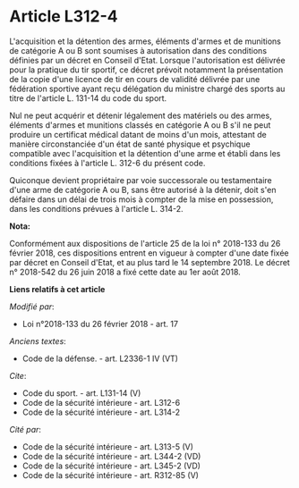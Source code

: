 # Article L312-4

L'acquisition et la détention des armes, éléments d'armes et de munitions de catégorie A ou B sont soumises à autorisation
dans des conditions définies par un décret en Conseil d'Etat. Lorsque l'autorisation est délivrée pour la pratique du tir
sportif, ce décret prévoit notamment la présentation de la copie d'une licence de tir en cours de validité délivrée par une
fédération sportive ayant reçu délégation du ministre chargé des sports au titre de l'article L. 131-14 du code du sport.

Nul ne peut acquérir et détenir légalement des matériels ou des armes, éléments d'armes et munitions classés en catégorie A
ou B s'il ne peut produire un certificat médical datant de moins d'un mois, attestant de manière circonstanciée d'un état de
santé physique et psychique compatible avec l'acquisition et la détention d'une arme et établi dans les conditions fixées à
l'article L. 312-6 du présent code.

Quiconque devient propriétaire par voie successorale ou testamentaire d'une arme de catégorie A ou B, sans être autorisé à la
détenir, doit s'en défaire dans un délai de trois mois à compter de la mise en possession, dans les conditions prévues à
l'article L. 314-2.

**Nota:**

Conformément aux dispositions de l'article 25 de la loi n° 2018-133 du 26 février 2018, ces dispositions entrent en vigueur à
compter d'une date fixée par décret en Conseil d'Etat, et au plus tard le 14 septembre 2018. Le décret n° 2018-542 du 26 juin
2018 a fixé cette date au 1er août 2018.

**Liens relatifs à cet article**

_Modifié par_:

  - Loi n°2018-133 du 26 février 2018 - art. 17

_Anciens textes_:

  - Code de la défense. - art. L2336-1 IV (VT)

_Cite_:

  - Code du sport. - art. L131-14 (V)
  - Code de la sécurité intérieure - art. L312-6
  - Code de la sécurité intérieure - art. L314-2

_Cité par_:

  - Code de la sécurité intérieure - art. L313-5 (V)
  - Code de la sécurité intérieure - art. L344-2 (VD)
  - Code de la sécurité intérieure - art. L345-2 (VD)
  - Code de la sécurité intérieure - art. R312-85 (V)
